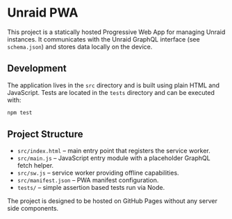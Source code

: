 # Unraid PWA

This project is a statically hosted Progressive Web App for managing Unraid instances.
It communicates with the Unraid GraphQL interface (see `schema.json`) and stores data locally on the device.

## Development

The application lives in the `src` directory and is built using plain HTML and JavaScript. Tests are located in the `tests` directory and can be executed with:

```bash
npm test
```

## Project Structure

- `src/index.html` – main entry point that registers the service worker.
- `src/main.js` – JavaScript entry module with a placeholder GraphQL fetch helper.
- `src/sw.js` – service worker providing offline capabilities.
- `src/manifest.json` – PWA manifest configuration.
- `tests/` – simple assertion based tests run via Node.

The project is designed to be hosted on GitHub Pages without any server side components.
